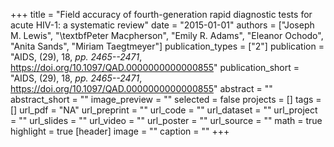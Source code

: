 +++
title = "Field accuracy of fourth-generation rapid diagnostic tests for acute HIV-1: a systematic review"
date = "2015-01-01"
authors = ["Joseph M. Lewis", "\textbfPeter Macpherson", "Emily R. Adams", "Eleanor Ochodo", "Anita Sands", "Miriam Taegtmeyer"]
publication_types = ["2"]
publication = "AIDS, (29), 18, _pp. 2465--2471_, https://doi.org/10.1097/QAD.0000000000000855"
publication_short = "AIDS, (29), 18, _pp. 2465--2471_, https://doi.org/10.1097/QAD.0000000000000855"
abstract = ""
abstract_short = ""
image_preview = ""
selected = false
projects = []
tags = []
url_pdf = "NA"
url_preprint = ""
url_code = ""
url_dataset = ""
url_project = ""
url_slides = ""
url_video = ""
url_poster = ""
url_source = ""
math = true
highlight = true
[header]
image = ""
caption = ""
+++
